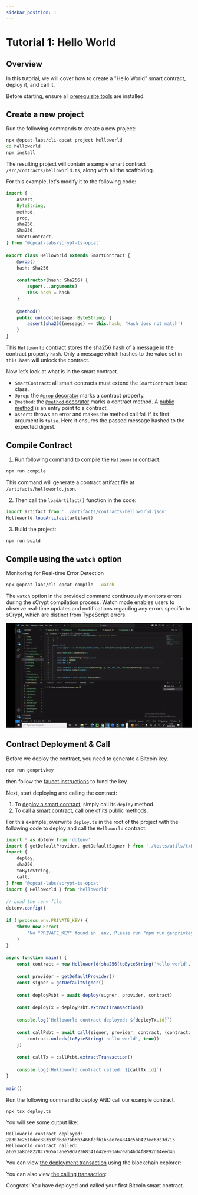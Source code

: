 ```yaml
---
sidebar_position: 1
---
```


# Tutorial 1: Hello World


## Overview
In this tutorial, we will cover how to create a "Hello World" smart contract, deploy it, and call it.

Before starting, ensure all [prerequisite tools](../installation) are installed.

## Create a new project

Run the following commands to create a new project:

```sh
npx @opcat-labs/cli-opcat project helloworld
cd helloworld
npm install
```

The resulting project will contain a sample smart contract `/src/contracts/helloworld.ts`, along with all the scaffolding.

For this example, let's modify it to the following code:


```ts
import {
    assert,
    ByteString,
    method,
    prop,
    sha256,
    Sha256,
    SmartContract,
} from '@opcat-labs/scrypt-ts-opcat'

export class Helloworld extends SmartContract {
    @prop()
    hash: Sha256

    constructor(hash: Sha256) {
        super(...arguments)
        this.hash = hash
    }

    @method()
    public unlock(message: ByteString) {
        assert(sha256(message) == this.hash, 'Hash does not match')
    }
}
```

This `Helloworld` contract stores the sha256 hash of a message in the contract property `hash`. Only a message which hashes to the value set in `this.hash` will unlock the contract.

Now let’s look at what is in the smart contract.

- `SmartContract`: all smart contracts must extend the `SmartContract` base class.
- `@prop`:  the [`@prop` decorator](../how-to-write-a-contract/basics#properties) marks a contract property.
- `@method`: the [`@method` decorator](../how-to-write-a-contract/basics#method-decorator) marks a contract method. A [public method](../how-to-write-a-contract/basics#public-methods) is an entry point to a contract.
- `assert`: throws an error and makes the method call fail if its first argument is `false`. Here it ensures the passed message hashed to the expected digest.

## Compile Contract

1. Run following command to compile the `Helloworld` contract:

```sh
npm run compile
```

This command will generate a contract artifact file at `/artifacts/helloworld.json`.

2. Then call the `loadArtifact()` function in the code:


```ts
import artifact from '../artifacts/contracts/helloworld.json'
Helloworld.loadArtifact(artifact)
```

3. Build the project:

```sh
npm run build
```

## Compile using the `watch` option

Monitoring for Real-time Error Detection

```sh
npx @opcat-labs/cli-opcat compile --watch
```

The `watch` option in the provided command continuously monitors errors during the sCrypt compilation process.
Watch mode enables users to observe real-time updates and notifications regarding any errors specific to sCrypt, which are distinct from TypeScript errors.

![](../../static/img/watch.gif)

## Contract Deployment & Call

Before we deploy the contract, you need to generate a Bitcoin key.

```bash
npm run genprivkey
```

then follow the [faucet instructions](../../how-to-deploy-and-call-a-contract/faucet) to fund the key.

Next, start deploying and calling the contract:

1. To [deploy a smart contract](../how-to-deploy-and-call-a-contract/how-to-deploy-and-call-a-contract.md#contract-deployment), simply call its `deploy` method.
1. To [call a smart contract](../how-to-deploy-and-call-a-contract/how-to-deploy-and-call-a-contract.md#contract-call), call one of its public methods.

For this example, overwrite `deploy.ts` in the root of the project with the following code to deploy and call the `Helloworld` contract:

```ts
import * as dotenv from 'dotenv'
import { getDefaultProvider, getDefaultSigner } from './tests/utils/txHelper'
import {
    deploy,
    sha256,
    toByteString,
    call,
} from '@opcat-labs/scrypt-ts-opcat'
import { Helloworld } from 'helloworld'

// Load the .env file
dotenv.config()

if (!process.env.PRIVATE_KEY) {
    throw new Error(
        'No "PRIVATE_KEY" found in .env, Please run "npm run genprivkey" to generate a private key'
    )
}

async function main() {
    const contract = new Helloworld(sha256(toByteString('hello world', true)))

    const provider = getDefaultProvider()
    const signer = getDefaultSigner()

    const deployPsbt = await deploy(signer, provider, contract)

    const deployTx = deployPsbt.extractTransaction()

    console.log(`Helloworld contract deployed: ${deployTx.id}`)

    const callPsbt = await call(signer, provider, contract, (contract: Helloworld) => {
        contract.unlock(toByteString('hello world', true))
    })

    const callTx = callPsbt.extractTransaction()

    console.log(`Helloworld contract called: ${callTx.id}`)
}

main()

```

Run the following command to deploy AND call our example contract.

```
npx tsx deploy.ts
```

You will see some output like:

```
Helloworld contract deployed: 2a303e2510dec383b3fd68e7ab6b3466fcfb1b5ae7e4844c5b0427ec63c3d715
Helloworld contract called: a6691a8ce8228c7965aca6e59d72368341d42e091a670ab4bd4f8892d14eed46
```

You can view [the deployment transaction](https://testnet.opcatlabs.io/tx/2a303e2510dec383b3fd68e7ab6b3466fcfb1b5ae7e4844c5b0427ec63c3d715) using the blockchain explorer:


You can also view [the calling transaction](https://testnet.opcatlabs.io/tx/a6691a8ce8228c7965aca6e59d72368341d42e091a670ab4bd4f8892d14eed46):


Congrats! You have deployed and called your first Bitcoin smart contract.
